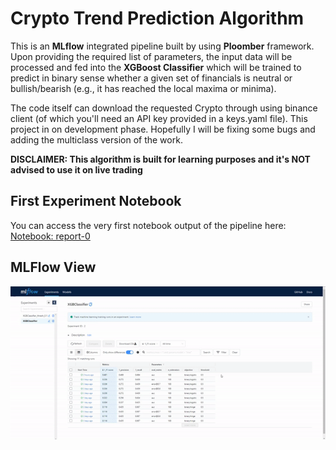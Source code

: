 # Crypto Trend Prediction Algorithm
This is an __MLflow__ integrated pipeline built by using __Ploomber__ framework. Upon providing the required list of parameters, the input data will be processed and fed into the __XGBoost Classifier__ which will be trained to predict in binary sense whether a given set of financials is neutral or bullish/bearish (e.g., it has reached the local maxima or minima). 

The code itself can download the requested Crypto through using binance client (of which you'll need an API key provided in a keys.yaml file). This project in on development phase. Hopefully I will be fixing some bugs and adding the multiclass version of the work.

__**DISCLAIMER: This algorithm is built for learning purposes and it's NOT advised to use it on live trading**__


## First Experiment Notebook
You can access the very first notebook output of the pipeline here: [Notebook: report-0](products/notebooks/report-0.ipynb)


## MLFlow View
![Alt Text](img/mlflow.gif)
